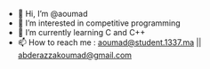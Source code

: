 - 👋 Hi, I’m @aoumad
- 👀 I’m interested in competitive programming
- 🌱 I’m currently learning C and C++
- 📫 How to reach me :
     aoumad@student.1337.ma
     || abderazzakoumad@gmail.com

<!---
aoumad/aoumad is a ✨ special ✨ repository because its `README.md` (this file) appears on your GitHub profile.
You can click the Preview link to take a look at your changes.
--->
